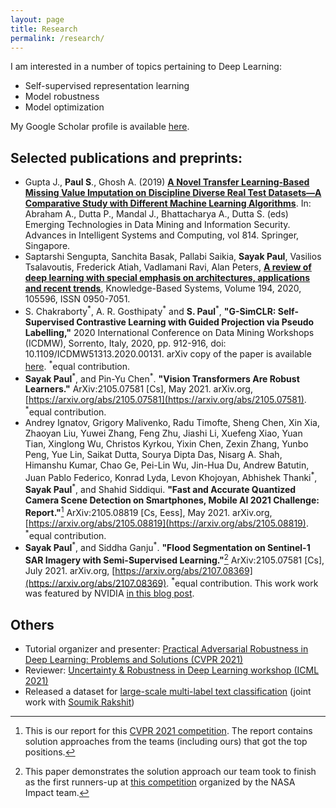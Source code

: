 ```yaml
---
layout: page
title: Research
permalink: /research/
---
```

I am interested in a number of topics pertaining to Deep Learning:

* Self-supervised representation learning
* Model robustness
* Model optimization

My Google Scholar profile is available [here](https://scholar.google.com/citations?user=ecW-EE4AAAAJ&hl=en#). 

## Selected publications and preprints:

-   Gupta J.,  **Paul S**., Ghosh A. (2019)  [**A Novel Transfer Learning-Based Missing Value Imputation on Discipline Diverse Real Test Datasets—A Comparative Study with Different Machine Learning Algorithms**](https://link.springer.com/chapter/10.1007%2F978-981-13-1501-5_71). In: Abraham A., Dutta P., Mandal J., Bhattacharya A., Dutta S. (eds) Emerging Technologies in Data Mining and Information Security. Advances in Intelligent Systems and Computing, vol 814. Springer, Singapore.
-   Saptarshi Sengupta, Sanchita Basak, Pallabi Saikia, **Sayak Paul**, Vasilios Tsalavoutis, Frederick Atiah, Vadlamani Ravi, Alan Peters, [**A review of deep learning with special emphasis on architectures, applications and recent trends**](https://doi.org/10.1016/j.knosys.2020.105596), Knowledge-Based Systems, Volume 194, 2020, 105596, ISSN 0950-7051.
-   S. Chakraborty<sup>\*</sup>, A. R. Gosthipaty<sup>\*</sup> and **S. Paul**<sup>*</sup>, **"G-SimCLR: Self-Supervised Contrastive Learning with Guided Projection via Pseudo Labelling,"** 2020 International Conference on Data Mining Workshops (ICDMW), Sorrento, Italy, 2020, pp. 912-916, doi: 10.1109/ICDMW51313.2020.00131. arXiv copy of the paper is available [here](https://arxiv.org/abs/2009.12007). <sup>\*</sup>equal contribution.
-   **Sayak Paul**<sup>\*</sup>, and Pin-Yu Chen<sup>\*</sup>. **"Vision Transformers Are Robust Learners."** ArXiv:2105.07581 [Cs], May 2021. arXiv.org, [https://arxiv.org/abs/2105.07581](https://arxiv.org/abs/2105.07581). <sup>\*</sup>equal contribution.
-   Andrey Ignatov, Grigory Malivenko, Radu Timofte, Sheng Chen, Xin Xia, Zhaoyan Liu, Yuwei Zhang, Feng Zhu, Jiashi Li, Xuefeng Xiao, Yuan Tian, Xinglong Wu, Christos Kyrkou, Yixin Chen, Zexin Zhang, Yunbo Peng, Yue Lin, Saikat Dutta, Sourya Dipta Das, Nisarg A. Shah, Himanshu Kumar, Chao Ge, Pei-Lin Wu, Jin-Hua Du, Andrew Batutin, Juan Pablo Federico, Konrad Lyda, Levon Khojoyan, Abhishek Thanki<sup>\*</sup>, **Sayak Paul**<sup>\*</sup>, and Shahid Siddiqui. **"Fast and Accurate Quantized Camera Scene Detection on Smartphones, Mobile AI 2021 Challenge: Report."**[^1] ArXiv:2105.08819 [Cs, Eess], May 2021. arXiv.org, [https://arxiv.org/abs/2105.08819](https://arxiv.org/abs/2105.08819). <sup>\*</sup>equal contribution.
-   **Sayak Paul**<sup>\*</sup>, and Siddha Ganju<sup>\*</sup>. **"Flood Segmentation on Sentinel-1 SAR Imagery with Semi-Supervised Learning."**[^2] ArXiv:2105.07581 [Cs], July 2021. arXiv.org, [https://arxiv.org/abs/2107.08369](https://arxiv.org/abs/2107.08369). <sup>\*</sup>equal contribution. This work
work was featured by NVIDIA [in this blog post](https://blogs.nvidia.com/blog/2021/10/12/data-scientists-develop-flood-detection-for-early-warning/).

## Others

- Tutorial organizer and presenter: [Practical Adversarial Robustness in Deep Learning: Problems and Solutions (CVPR 2021)](https://sites.google.com/view/par-2021)
- Reviewer: [Uncertainty & Robustness in Deep Learning workshop (ICML 2021)](https://sites.google.com/view/udlworkshop2021/home)
- Released a dataset for [large-scale multi-label text classification](https://github.com/soumik12345/multi-label-text-classification) (joint work with [Soumik Rakshit](https://github.com/soumik12345))

[^1]:This is our report for this [CVPR 2021 competition](https://competitions.codalab.org/competitions/28113). The report contains solution approaches from the teams (including ours) that got the top positions.
[^2]:This paper demonstrates the solution approach our team took to finish as the first runners-up at [this competition](https://nasa-impact.github.io/etci2021/) organized by the NASA Impact team.
